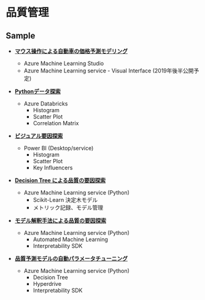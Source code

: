 # 品質管理

## Sample
- [**マウス操作による自動車の価格予測モデリング**](./car-price-prediciton)
    - Azure Machine Learning Studio
    - Azure Machine Learning service - Visual Interface  (2019年後半公開予定)

- [**Pythonデータ探索**](./Python-Explore) 
    -   Azure Databricks
        - Histogram
        - Scatter Plot
        - Correlation Matrix

- [**ビジュアル要因探索**](./Visual-Explore)
    - Power BI (Desktop/service)
        - Histogram
        - Scatter Plot
        - Key Influencers
- [**Decision Tree による品質の要因探索**](./Statistics)
    - Azure Machine Learning service (Python)
        - Scikit-Learn 決定木モデル
        - メトリック記録、モデル管理

<!-- ### [**自動機械学習による品質予測モデル構築**](./Quality-Control/Quality-Prediction)
- Azure Machine Learning service (Python)
    - Automated Machine Learning -->

- [**モデル解釈手法による品質の要因探索**](./FactoryQC-Interpret)
    - Azure Machine Learning service (Python)
        - Automated Machine Learning
        - Interpretability SDK


- [**品質予測モデルの自動パラメータチューニング**](./FactoryQC-Hyperdrive)
    - Azure Machine Learning service (Python)
        - Decision Tree
        - Hyperdrive
        - Interpretability SDK